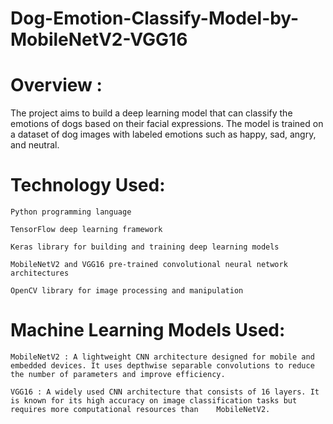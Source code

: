 # Dog-Emotion-Classify-Model-by-MobileNetV2-VGG16
# Overview : 

The project aims to build a deep learning model that can classify the emotions of dogs based on their facial expressions. The model is trained on a dataset of dog images with labeled emotions such as happy, sad, angry, and neutral.

# Technology Used:

    Python programming language
	
    TensorFlow deep learning framework
	
    Keras library for building and training deep learning models
	
    MobileNetV2 and VGG16 pre-trained convolutional neural network architectures
	
    OpenCV library for image processing and manipulation
  
# Machine Learning Models Used:
  
    MobileNetV2 : A lightweight CNN architecture designed for mobile and embedded devices. It uses depthwise separable convolutions to reduce the number of parameters and improve efficiency.
  
    VGG16 : A widely used CNN architecture that consists of 16 layers. It is known for its high accuracy on image classification tasks but requires more computational resources than    MobileNetV2.
